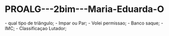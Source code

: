 # PROALG---2bim---Maria-Eduarda-O
<Operadores Logicos e relacionais>
  - qual tipo de triângulo;
  - Impar ou Par;
  - Volei permissao;
  - Banco saque;
  - IMC;
  - Classificaçao Lutador;
  
<Condicionais SE>
<Condicionais CASO>
